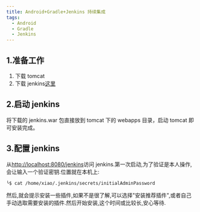 ```yaml
---
title: Android+Gradle+Jenkins 持续集成
tags:
  - Android
  - Gradle
  - Jenkins
---
```


## 1.准备工作

1. 下载 tomcat
2. 下载 jenkins[这里](https://jenkins.io/)

## 2.启动 jenkins

将下载的 jenkins.war 包直接放到 tomcat 下的 webapps 目录，启动 tomcat 即可安装完成。

## 3.配置 jenkins

从[http://localhost:8080/jenkins](http://localhost:8080/jenkins)访问 jenkins.第一次启动,为了验证是本人操作,会让输入一个验证密钥.位置就在本机上:

```shell
╰$ cat /home/xiao/.jenkins/secrets/initialAdminPassword
```

然后,就会提示安装一些插件,如果不是很了解,可以选择"安装推荐插件",或者自己手动选取需要安装的插件.然后开始安装,这个时间或比较长,安心等待.
